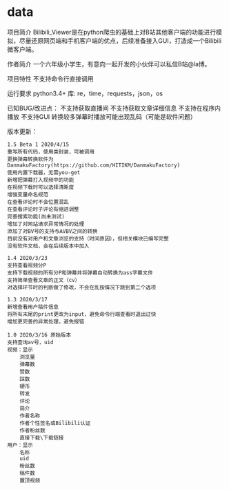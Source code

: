 # data
项目简介
Bilibili_Viewer是在python爬虫的基础上对B站其他客户端的功能进行模拟，尽量还原网页端和手机客户端的优点，后续准备接入GUI，打造成一个Bilibili微客户端。

作者简介
一个六年级小学生，有意向一起开发的小伙伴可以私信B站@la博。

项目特性
不支持命令行直接调用

运行要求
python3.4+
库: re，time，requests，json，os

已知BUG/改进点：
	不支持获取直播间
	不支持获取文章详细信息
	不支持在程序内播放
	不支持GUI
	转换较多弹幕时播放可能出现乱码（可能是软件问题）

版本更新：

	1.5 Beta 1 2020/4/15
	重写所有代码，使用类封装，可被调用
	更换弹幕转换软件为DanmakuFactory(https://github.com/HITIKM/DanmakuFactory)
	使用内置下载器，无需you-get
	新增把弹幕打入视频中的功能
	在视频下载时可以选择清晰度
	增强变量命名规范
	在查看评论时不会位置混乱
	在查看评论时子评论有缩进调整
	完善搜索功能(尚未测试)
	增加了对网站请求异常情况的处理
	添加了对BV号的支持与AVBV之间的转换
	目前没有对用户和文章浏览的支持（时间原因），但相关模块已编写完整
	没有软件文档，会在后续版本中加入
	
	1.4 2020/3/23
	支持查看视频分P
	支持下载视频的所有分P和弹幕并将弹幕自动转换为ass字幕文件
	支持简单查看文章的正文（cv）
	对选择环节时的判断做了修改，不会在乱按情况下跳到第二个选项	

	1.3 2020/3/17
	新增查看用户稿件信息
	将所有末尾的print更改为input，避免命令行端查看时退出过快
	增加更完善的异常处理，避免报错

	1.0 2020/3/16 原始版本
	支持查询av号，uid
	视频：显示
		浏览量
		弹幕数
		赞数
		踩数
		硬币
		转发
		评论
		简介
		作者名称
		作者个性签名或Bilibili认证
		作者粉丝数
		直接下载\下载链接		
	用户：显示
		名称
		uid
		粉丝数
		稿件数
		置顶视频
